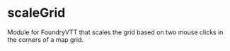 # scaleGrid
Module for FoundryVTT that scales the grid based on two mouse clicks in the corners of a map grid.

